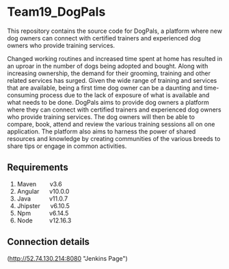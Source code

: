 # Team19_DogPals #
This repository contains the source code for DogPals, a platform where new dog owners can connect with certified trainers and experienced dog owners who provide training services.

Changed working routines and increased time spent at home has resulted in an uproar in the number of dogs being adopted and bought. Along with increasing ownership, the demand for their grooming, training and other related services has surged. Given the wide range of training and services that are available, being a first time dog owner can be a daunting and time-consuming process due to the lack of exposure of what is available and what needs to be done. 
DogPals aims to provide dog owners a platform where they can connect with certified trainers and experienced dog owners who provide training services. The dog owners will then be able to compare, book, attend and review the various training sessions all on one application. The platform also aims to harness the power of shared resources and knowledge by creating communities of the various breeds to share tips or engage in common activities. 

## Requirements 
1. Maven&nbsp;&nbsp;&nbsp;&nbsp;&nbsp;&nbsp;&nbsp;&nbsp;v3.6
2. Angular&nbsp;&nbsp;&nbsp;&nbsp;&nbsp;&nbsp;v10.0.0
3. Java&nbsp;&nbsp;&nbsp;&nbsp;&nbsp;&nbsp;&nbsp;&nbsp;&nbsp;&nbsp;&nbsp;v11.0.7
4. Jhipster&nbsp;&nbsp;&nbsp;&nbsp;&nbsp;&nbsp;v6.10.5
5. Npm&nbsp;&nbsp;&nbsp;&nbsp;&nbsp;&nbsp;&nbsp;&nbsp;&nbsp;&nbsp;&nbsp;v6.14.5
6. Node&nbsp;&nbsp;&nbsp;&nbsp;&nbsp;&nbsp;&nbsp;&nbsp;&nbsp;&nbsp;v12.16.3


<!---
#check .yo-rc.json to view the project build tools and jhipster version 

## Databse configuration 
1. pom.xml
2. src\main\resources\application-dev.yml for devlopment environment
                          
--->

## Connection details
(http://52.74.130.214:8080 "Jenkins Page")
